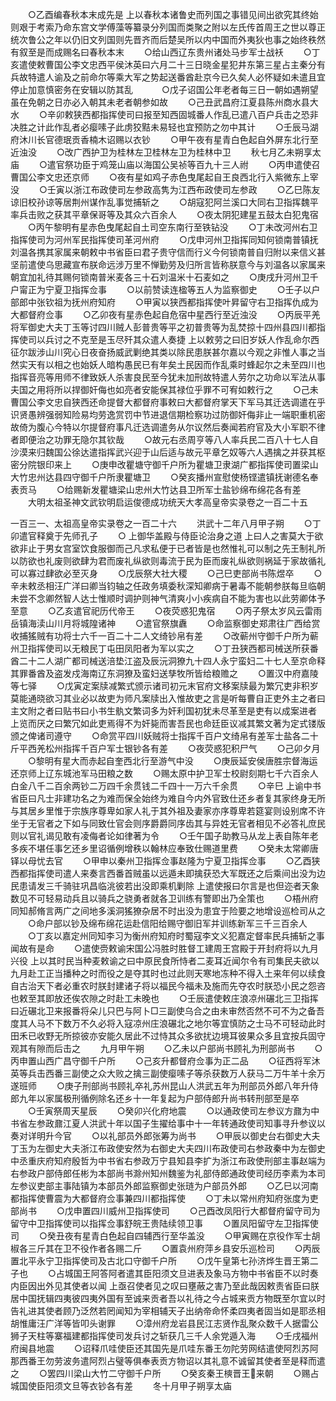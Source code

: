 <!-- { "loadSidebar": true } -->
　　○乙酉编春秋本末成先是  上以春秋本诸鲁史而列国之事错见间出欲究其终始则艰于考索乃命东宫文学傅藻等纂录分列国而类聚之附以左氏传首周王之世以尊正统次鲁公之年以仍旧文列国则先晋齐而后楚吴所以内中国而外夷狄也事之始终秩然有叙至是而成赐名曰春秋本末
　　○给山西辽东贵州诸处马步军士战袄
　　○丁亥遣使敕曹国公李文忠西平侯沐英曰六月二十三日晓金星犯井东第三星占主秦分有兵故特遣人谕及之前命尔等乘大军之势起送番酋赴京今已久矣人必怀疑如未遣且宜停止加意慎密务在安辑以防其乱
　　　○戊子诏国公年老者每三日一朝如遇朔望虽在免朝之日亦必入朝其未老者朝参如故
　　○己丑武昌府江夏县陈州商水县大水
　　○辛卯敕狭西都指挥使司曰报至知西固城番人作乱已遣八百户兵击之恐非决胜之计此作乱者必瘿嗉子此虏狡黠未易轻也宜预防之勿中其计
　　○壬辰马湖府沐川长官德珉贡香楠木诏赐以衣钞
　　○甲午夜有星青白色起自外屏东北行至近浊没
　　○改广西护卫为桂林左卫桂林左卫为桂林中卫
　　秋七月乙未朔享太庙
　　○遣官祭功臣于鸡笼山庙以海国公吴祯等百九十三人祔
　　○丙申遣使召曹国公李文忠还京师
　　○夜有星如鸡子赤色曳尾起自王良西北行入紫微东上宰没
　　○壬寅以浙江布政使司左参政高隽为江西布政使司左参政
　　○乙巳陈友谅旧校孙谅等居荆州谋作乱事觉捕斩之
　　○胡寇犯阿兰溪口大同右卫指挥魏平率兵击败之获其平章保哥等及其众六百余人
　　○夜太阴犯建星五鼓太白犯鬼宿
　　○丙午黎明有星赤色曳尾起自土司空东南行至铁钻没
　　○丁未改河州右卫指挥使司为河州军民指挥使司革河州府
　　○戊申河州卫指挥同知何锁南普镇抚刘温各携其家属来朝敕中书省臣曰君子贵守信而行义今何锁南普自归附以来信义甚坚前遣使乌思藏宣布朕命远涉万里不惮勤劳及归所言皆称朕意今与刘温各以家属来朝宜加礼待其赐何锁南普米麦各三十石刘温米十石麦如之
　　○庚戌升河州卫千户甯正为宁夏卫指挥佥事
　　○以前赞读连楹等五人为监察御史
　　○壬子以户部郎中张钦祖为抚州府知府
　　○甲寅以狭西都指挥使叶昇留守右卫指挥仇成为大都督府佥事
　　○乙卯夜有星赤色起自危宿中星西行至近浊没
　　○丙辰平羌将军御史大夫丁玉等讨四川贼人彭普贵等平之初普贵等为乱焚掠十四州县四川都指挥使司以兵讨之不克至是玉尽歼其众遣人奏捷  上以敕劳之曰旧岁妖人作乱命尔西征尔跋涉山川究心日夜奋扬威武剿绝其类以除民患朕甚尔嘉以今观之非惟人事之当然实天有以相之也始妖人暗构愚民已有年矣土民因而作乱乘时蜂起尔之未至四川也指挥音亮等用师不律致妖人杀害良民至今犹未加刑故特遣人劳尔之功命以军法从事夫国之用将所以捍御奸侮也如亮者安能保其禄位乎罪不可宥如敕行之
　　○己未曹国公李文忠自狭西还命提督大都督府事敕曰大都督府掌天下军马其迁选调遣在乎识贤愚辨强弱知险易均劳逸赏罚中节进退信期检察功过防御奸侮非止一端职重机密故倚为腹心今特以尔提督府事凡迁选调遣务从尔议然后奏闻若府官及大小军职不律者即便治之功罪无隐尔其钦哉
　　○故元右丞周亨等八人率兵民二百八十七人自沙漠来归魏国公徐达遣指挥武兴迎于山后适与故元平章乞奴等六人遇擒之并获其枢密分院银印来上
　　○庚申改瞿塘守御千户所为瞿塘卫隶湖广都指挥使司置梁山大竹忠州达县四守御千户所隶瞿塘卫
　　○癸亥播州宣慰使杨铿遣镇抚谢德名奉表贡马
　　○给赐新发瞿塘梁山忠州大竹达县卫所军士盐钞绵布绵花各有差
　　大明太祖圣神文武钦明启运俊德成功统天大孝高皇帝实录卷之一百二十五
　

一百三一、太祖高皇帝实录卷之一百二十六
　　洪武十二年八月甲子朔
　　○丁卯遣官释奠于先师孔子
　　○  上御华盖殿与侍臣论治身之道  上曰人之害莫大于欲欲非止于男女宫室饮食服御而己凡求私便于已者皆是也然惟礼可以制之先王制礼所以防欲也礼废则欲肆为君而废礼纵欲则毒流于民为臣而废礼纵欲则祸延于家故循礼可以寡过肆欲必至灭身
　　○戊辰祭大社大稷
　　○己巳吏部尚书陈煜卒
　　○辛未敕丞相汪广洋曰卿当钧轴之任政务填委秋深知卿病于暑毒不能朝参朕每旦临朝未尝不念卿然智人达士惟顺时调护则神气清爽小小疾病自不能为害也以此劳卿体予至意
　　○乙亥遣官祀历代帝王
　　○夜荧惑犯鬼宿
　　○丙子祭太岁风云雷雨岳镇海渎山川月将城隍诸神
　　○遣官祭旗纛
　　○命监察御史郑肃往广西给赏收捕猺贼有功将士六千一百二十二人文绮钞帛有差
　　○改蕲州守御千户所为蕲州卫指挥使司以无粮民丁屯田凤阳者为军以实之
　　○丁丑狭西都司械送所获番酋二十二人湖广都司械送涪垫江盗及辰沅洞獠九十四人永宁蛮妇二十七人至京命释其罪番酋及盗发戍海南辽东洞獠及蛮妇送孳牧所皆给粮赡之
　　○置汉中府嘉陵等七驿
　　○戊寅定案牍减繁式颁示诸司初元末官府文移案牍最为繁冗吏非积岁莫能通晓欲习其业必以故吏为师凡案牍出入惟故吏之言是听每曹自正吏外主之者曰主文附之者曰贴书曰小书生骫文繁词多为奸利国初犹未尽革至是吏有以成案进者  上览而厌之曰繁冗如此吏焉得不为奸毙而害吾民也命廷臣议减其繁文著为定式镂版颁之俾诸司遵守
　　○命赏平四川妖贼将士指挥千百户文绮帛有差军士盐各二十斤平西羌松州指挥千百户军士银钞各有差
　　○夜荧惑犯积尸气
　　○己卯夕月
　　○黎明有星大而赤起自奎西北行至游气中没
　　○庚辰延安侯唐胜宗督海运还京师上辽东城池军马田粮之数
　　○赐太原中护卫军士校尉刻期七千六百余人白金八千二百余两钞二万四千余贯钱二千四十一万六千余贯
　　○辛巳  上谕中书省臣曰凡士非建功名之为难而保全始终为难自今内外官致仕还乡者复其家终身无所与其居乡里惟于宗族序尊卑如家人礼于其外祖及妻家亦序尊卑若筵宴则设别席不许坐于无官者之下如与同致仕官会则序爵爵同序齿其与异姓无官者相见不必答礼庶民则以官礼谒见敢有凌侮者论如律著为令
　　○壬午国子助教马从龙上表自陈年老多疾不堪任事乞还乡里诏循例增秩以翰林应奉致仕赐道里费
　　○癸未太常卿唐铎以母忧去官
　　○甲申以秦州卫指挥佥事赵隆为宁夏卫指挥佥事
　　○乙酉狭西都指挥使司遣人来奏言西番首贼虽以远遁未即擒获恐大军既还之后乘间出没为边民患请发三千骑驻巩昌临洮彼若出没即乘机剿除  上遣使报曰尔言是也但迩者天象数见不可轻易动兵且以骑兵之骁勇者就各卫训练有警即出乃全策也
　　○梧州府同知郝脩言两广之间地多溪洞猺獠杂居不时出没为患宜于险要之地增设巡检司从之
　　○命户部以钞及绵布绵花运赴信阳给赐守御旧军并训练新军三千三百余人
　　○丁亥以嘉定州同知李习为衡州府知府时蜀寇李文义犯嘉定督率民兵捕斩之事闻故有是命
　　○遣使赍敕谕宋国公冯胜时胜督工建周王宫殿于开封府将以九月兴役  上以其时民当种麦敕谕之曰中原民食所恃者二麦耳近闻尔令有司集民夫欲以九月赴工正当播种之时而役之是夺其时也过此则天寒地冻种不得入土来年何以续食自古治天下者必重农时朕封建诸子将以福民今福未及施而先夺农时朕恐小民之怨咨也敕至其即放还俟农隙之时赴工未晚也
　　○壬辰遣使敕庄浪凉州碾北三卫指挥曰近碾北卫来报番将朵儿只巴与阿卜□三副使乌合之由未审然否然不可不为之备吾度其人马不下数万不久必将入寇凉州庄浪碾北之地尔等宜慎防之士马不可轻动此时田禾已收野无所掠彼亦安能久居此不过恃其众多欲扰边境耳彼果众多且宜按兵固守观其有隙而后击之
　　九月甲午朔
　　○乙未以户部尚书顾礼为刑部尚书
　　○丙申置山西广昌守御千户所
　　○己亥升都督府佥事为正二品
　　○征西将军沐英等兵击西番三副使之众大败之擒三副使瘿嗉子等杀获数万人获马二万牛羊十余万遂班师
　　○庚子刑部尚书顾礼卒礼苏州昆山人洪武五年为刑部员外郎八年升侍郎九年以家属极刑循例除名还乡十一年复起为户部侍郎升尚书转刑部至是卒
　　○壬寅祭周天星辰
　　○癸卯兴化府地震
　　○以通政使司左参议方鼐为中书省左参政鼐江夏人洪武十年以国子生擢给事中十一年转通政使司知事寻升参议以奏对详明升今官
　　○以礼部员外郎张筹为尚书
　　○甲辰以御史台右御史大夫丁玉为左御史大夫浙江布政使安然为右御史大夫四川布政使司右参政秦中为左御史中丞重庆府知府殷哲为中书省右参政万宁县知县李扩为浙江布政使刑部主事赵端为右参政户部侍郎任彬为本部尚书滁州知州魏鉴为礼部侍郎通政使司经历李素为本司左参议吏部主事陆镇为本部员外郎监察御史张琏为户部员外郎
　　○乙巳以河南都指挥使曹震为大都督府佥事兼四川都指挥使
　　○丁未以常州府知府张度为吏部尚书
　　○戊申置四川威州卫指挥使司
　　○己酉改凤阳行大都督府留守司为留守中卫指挥使司以指挥佥事舒皖王贵陆续领卫事
　　○置凤阳留守左卫指挥使司
　　○癸丑夜有星青白色起自四辅西行至华盖没
　　○甲寅赐在京役作军士胡椒各三斤其在卫不役作者各赐二斤
　　○置袁州府萍乡县安乐巡检司
　　○丙辰置北平永宁卫指挥使司及古北口守御千户所
　　○戊午皇第七孙济烨生晋王第二子也
　　○占城国王阿答阿者遣其臣阳须文旦进表及象马方物中书省臣不以时奏内臣因出外见其使者以闻  上亟召使者见之叹曰壅蔽之害乃至此哉因敕责省臣曰朕居中国抚辑四夷彼四夷外国有至诚来贡者吾以礼待之今占城来贡方物既至尔宜以时告礼进其使者顾乃泛然若罔闻知为宰相辅天子出纳帝命怀柔四夷者固当如是耶丞相胡惟庸汪广洋等皆叩头谢罪
　　○漳州府龙岩县民江志贤作乱聚众数千人据雷公狮子天柱等寨福建都指挥使司发兵讨之斩获几三千人余党遁入海
　　○壬戌福州府闽县地震
　　○诏释爪哇使臣还其国先是爪哇东番王勿陀劳网结遣使阿烈苏阿那西番王勿劳波务遣阿烈占璧等俱奉表贡方物诏以其礼意不诚留其使者至是释而遣之
　　○罢四川梁山大竹二守御千户所
　　○癸亥秦王樉晋王来朝
　　○赐占城国使臣阳须文旦等衣钞各有差
　　冬十月甲子朔享太庙
